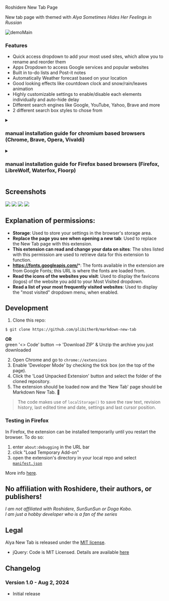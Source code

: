 Roshidere New Tab Page

New tab page with themed with _Alya Sometimes Hides Her Feelings in Russian_

![demoMain](https://github.com/user-attachments/assets/e988fa4e-0183-4012-bc40-41bc783902f0)

### Features

- Quick access dropdown to add your most used sites, which allow you to rename and reorder them
- Apps Dropdown to access Google services and popular websites
- Built in to-do lists and Post-it notes
- Automatically Weather forecast based on your location
- Good looking effects like countdown clock and snow/rain/leaves animation
- Highly customizable settings to enable/disable each elements individually and auto-hide delay
- Different search engines like Google, YouTube, Yahoo, Brave and more
- 2 different search box styles to chose from


<details>
  <summary><h3>manual installation guide for chromium based browsers (Chrome, Brave, Opera, Vivaldi)</h3></summary>
  
  1. Download the [Latest version](https://github.com/ImGGAAVVIINN/alya-new-tab/releases/latest/download/alya-new-tab_chromium.crx) from the release section               
     _If firectly download .crx file is not working, download the [zipped version](https://github.com/ImGGAAVVIINN/alya-new-tab/releases/latest/download/alya-new-tab_chromium.crx.zip)_   
  3. If browser ask for confirmation to download, press 'keep'  
     ![Screenshot_20240803_190129](https://github.com/user-attachments/assets/a6301372-144a-4eab-bf16-042f56679dae)
  4. go to chrome://extensions and enable 'Developer mode'   
     ![image](https://github.com/user-attachments/assets/9229b8b2-b8f6-4f10-be00-32f3927d4d32)


  ### Some Javascript
  ```js
  function logSomething(something) {                                 
    console.log('Something', something);
  }
  ```
</details>

<details>
  <summary><h3>manual installation guide for Firefox based browsers (Firefox, LibreWolf, Waterfox, Floorp)</h3></summary>  
  
  ### Based on Firefox ESR, Unstable, and Development
  1. Foo
  2. Bar
     * Baz
     * Qux

  ### Firefox Stable

</details>

Screenshots
-----------
![](media/shot.2.png)
![](media/shot.3.png)
![](media/shot.4.png)
![](media/shot.5.png)

## Explanation of permissions:

- **Storage**: Used to store your settings in the browser's storage area.
- **Replace the page you see when opening a new tab**: Used to replace the New Tab page with this extension.
- **This extension can read and change your data on sites**: The sites listed with this permission are used to retrieve data for this extension to function.
- **https://fonts.googleapis.com/***: The fonts available in the extension are from Google Fonts; this URL is where the fonts are loaded from.
- **Read the icons of the websites you visit**: Used to display the favicons (logos) of the website you add to your Most Visited dropdown.
- **Read a list of your most frequently visited websites**: Used to display the "most visited" dropdown menu, when enabled.

## Development

1. Clone this repo:

```sh
$ git clone https://github.com/plibither8/markdown-new-tab
```
**OR**  
green '<> Code' button --> 'Download ZIP' & Unzip the archive you just downloaded  
  
2. Open Chrome and go to `chrome://extensions`
3. Enable 'Developer Mode' by checking the tick box (on the top of the page).
4. Click the 'Load Unpacked Extension' button and select the folder of the cloned repository.
5. The extension should be loaded now and the 'New Tab' page should be Markdown New Tab. 🎉

> The code makes use of `localStorage()` to save the raw text, revision history, last edited time and date, settings and last cursor position.

### Testing in Firefox

In Firefox, the extension can be installed temporarily until you restart the browser. To do so:

1. enter `about:debugging` in the URL bar
2. click "Load Temporary Add-on"
3. open the extension's directory in your local repo and select [`manifest.json`](manifest.json)

More info [here](https://developer.mozilla.org/en-US/Add-ons/WebExtensions/Temporary_Installation_in_Firefox).

## No affiliation with Roshidere, their authors, or publishers!

_I am not affiliated with Roshidere, SunSunSun or Doga Kobo.  
I am just a hobby developer who is a fan of the series_


## Legal

Alya New Tab is released under the [MIT license](http://bit.ly/mit-license). 

* jQuery: Code is MIT Licensed. Details are available [here](https://github.com/jquery/jquery/blob/master/MIT-LICENSE.txt)


Changelog
---------

### Version 1.0 - Aug 2, 2024

- Initial release
